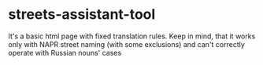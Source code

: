 # streets-assistant-tool

It's a basic html page with fixed translation rules. Keep in mind, that it works only with NAPR street naming (with some exclusions) and can't correctly operate with Russian nouns' cases
